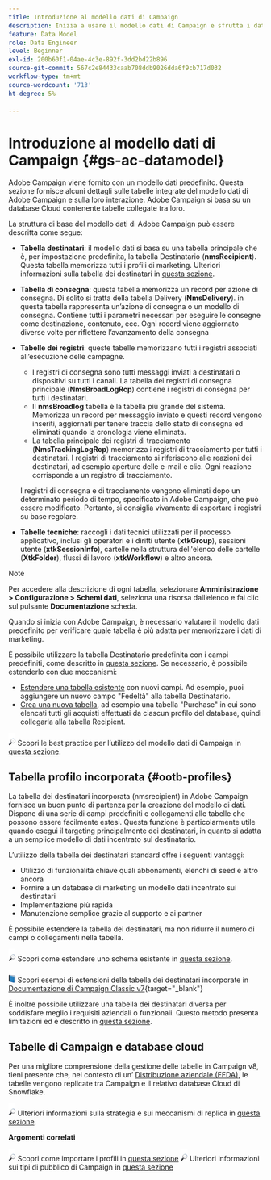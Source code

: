 ```yaml
---
title: Introduzione al modello dati di Campaign
description: Inizia a usare il modello dati di Campaign e sfrutta i dati provenienti dalle tue origini per migliorare le comunicazioni e gli output di marketing.
feature: Data Model
role: Data Engineer
level: Beginner
exl-id: 200b60f1-04ae-4c3e-892f-3dd2bd22b896
source-git-commit: 567c2e84433caab708ddb9026dda6f9cb717d032
workflow-type: tm+mt
source-wordcount: '713'
ht-degree: 5%

---
```


# Introduzione al modello dati di Campaign {#gs-ac-datamodel}

Adobe Campaign viene fornito con un modello dati predefinito. Questa sezione fornisce alcuni dettagli sulle tabelle integrate del modello dati di Adobe Campaign e sulla loro interazione. Adobe Campaign si basa su un database Cloud contenente tabelle collegate tra loro.

La struttura di base del modello dati di Adobe Campaign può essere descritta come segue:

* **Tabella destinatari**: il modello dati si basa su una tabella principale che è, per impostazione predefinita, la tabella Destinatario (**nmsRecipient**). Questa tabella memorizza tutti i profili di marketing. Ulteriori informazioni sulla tabella dei destinatari in [questa sezione](#ootb-profiles).

* **Tabella di consegna**: questa tabella memorizza un record per azione di consegna. Di solito si tratta della tabella Delivery (**NmsDelivery**). in questa tabella rappresenta un’azione di consegna o un modello di consegna. Contiene tutti i parametri necessari per eseguire le consegne come destinazione, contenuto, ecc. Ogni record viene aggiornato diverse volte per riflettere l’avanzamento della consegna

* **Tabelle dei registri**: queste tabelle memorizzano tutti i registri associati all’esecuzione delle campagne.

   * I registri di consegna sono tutti messaggi inviati a destinatari o dispositivi su tutti i canali. La tabella dei registri di consegna principale (**NmsBroadLogRcp**) contiene i registri di consegna per tutti i destinatari.
   * Il **nmsBroadlog** tabella è la tabella più grande del sistema. Memorizza un record per messaggio inviato e questi record vengono inseriti, aggiornati per tenere traccia dello stato di consegna ed eliminati quando la cronologia viene eliminata.
   * La tabella principale dei registri di tracciamento (**NmsTrackingLogRcp**) memorizza i registri di tracciamento per tutti i destinatari. I registri di tracciamento si riferiscono alle reazioni dei destinatari, ad esempio aperture delle e-mail e clic. Ogni reazione corrisponde a un registro di tracciamento.

  I registri di consegna e di tracciamento vengono eliminati dopo un determinato periodo di tempo, specificato in Adobe Campaign, che può essere modificato. Pertanto, si consiglia vivamente di esportare i registri su base regolare.

* **Tabelle tecniche**: raccogli i dati tecnici utilizzati per il processo applicativo, inclusi gli operatori e i diritti utente (**xtkGroup**), sessioni utente (**xtkSessionInfo**), cartelle nella struttura dell&#39;elenco delle cartelle (**XtkFolder**), flussi di lavoro (**xtkWorkflow**) e altro ancora.

>[!NOTE]
>
>Per accedere alla descrizione di ogni tabella, selezionare **Amministrazione > Configurazione > Schemi dati**, seleziona una risorsa dall’elenco e fai clic sul pulsante **Documentazione** scheda.

Quando si inizia con Adobe Campaign, è necessario valutare il modello dati predefinito per verificare quale tabella è più adatta per memorizzare i dati di marketing.

È possibile utilizzare la tabella Destinatario predefinita con i campi predefiniti, come descritto in [questa sezione](#ootb-profiles). Se necessario, è possibile estenderlo con due meccanismi:

* [Estendere una tabella esistente](extend-schema.md) con nuovi campi. Ad esempio, puoi aggiungere un nuovo campo &quot;Fedeltà&quot; alla tabella Destinatario.
* [Crea una nuova tabella](create-schema.md), ad esempio una tabella &quot;Purchase&quot; in cui sono elencati tutti gli acquisti effettuati da ciascun profilo del database, quindi collegarla alla tabella Recipient.

![](../assets/do-not-localize/glass.png) Scopri le best practice per l’utilizzo del modello dati di Campaign in [questa sezione](datamodel-best-practices.md).

## Tabella profilo incorporata {#ootb-profiles}

La tabella dei destinatari incorporata (nmsrecipient) in Adobe Campaign fornisce un buon punto di partenza per la creazione del modello di dati. Dispone di una serie di campi predefiniti e collegamenti alle tabelle che possono essere facilmente estesi. Questa funzione è particolarmente utile quando esegui il targeting principalmente dei destinatari, in quanto si adatta a un semplice modello di dati incentrato sul destinatario.

L’utilizzo della tabella dei destinatari standard offre i seguenti vantaggi:

* Utilizzo di funzionalità chiave quali abbonamenti, elenchi di seed e altro ancora
* Fornire a un database di marketing un modello dati incentrato sui destinatari
* Implementazione più rapida
* Manutenzione semplice grazie al supporto e ai partner

È possibile estendere la tabella dei destinatari, ma non ridurre il numero di campi o collegamenti nella tabella.

![](../assets/do-not-localize/glass.png) Scopri come estendere uno schema esistente in [questa sezione](extend-schema.md).

![](../assets/do-not-localize/book.png) Scopri esempi di estensioni della tabella dei destinatari incorporate in [Documentazione di Campaign Classic v7](https://experienceleague.adobe.com/docs/campaign-classic/using/configuring-campaign-classic/editing-schemas/examples-of-schemas-edition.html#extending-a-table){target="_blank"}

È inoltre possibile utilizzare una tabella dei destinatari diversa per soddisfare meglio i requisiti aziendali o funzionali. Questo metodo presenta limitazioni ed è descritto in [questa sezione](custom-recipient.md).

## Tabelle di Campaign e database cloud

Per una migliore comprensione della gestione delle tabelle in Campaign v8, tieni presente che, nel contesto di un’ [Distribuzione aziendale (FFDA)](../architecture/enterprise-deployment.md), le tabelle vengono replicate tra Campaign e il relativo database Cloud di Snowflake.

![](../assets/do-not-localize/glass.png) Ulteriori informazioni sulla strategia e sui meccanismi di replica in [questa sezione](../architecture/replication.md).

**Argomenti correlati**

![](../assets/do-not-localize/glass.png) Scopri come importare i profili in [questa sezione](../start/import.md)
![](../assets/do-not-localize/glass.png) Ulteriori informazioni sui tipi di pubblico di Campaign in [questa sezione](../start/audiences.md)
